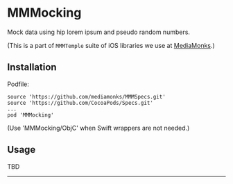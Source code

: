 # MMMocking

Mock data using hip lorem ipsum and pseudo random numbers.

(This is a part of `MMMTemple` suite of iOS libraries we use at [MediaMonks](https://www.mediamonks.com/).)

## Installation

Podfile:

```
source 'https://github.com/mediamonks/MMMSpecs.git'
source 'https://github.com/CocoaPods/Specs.git'
...
pod 'MMMocking'
```

(Use 'MMMocking/ObjC' when Swift wrappers are not needed.)

## Usage

TBD

---
